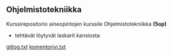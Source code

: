 ## Ohjelmistotekniikka
Kurssirepositorio aineopintojen kurssile Ohjelmistotekniikka **(5op)**
- tehtävät löytyvät laskarit kansiosta

[gitlog.txt](https://github.com/oskari83/ot-harjoitustyo/blob/master/laskarit/viikko1/gitlog.txt)
[komentorivi.txt](https://github.com/oskari83/ot-harjoitustyo/blob/master/laskarit/viikko1/komentorivi.txt)
